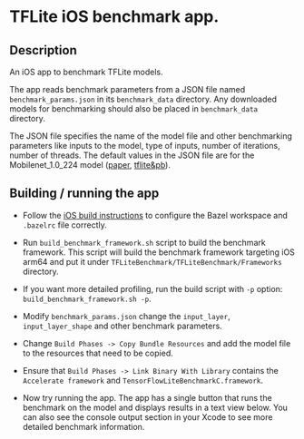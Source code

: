 # TFLite iOS benchmark app.

## Description

An iOS app to benchmark TFLite models.

The app reads benchmark parameters from a JSON file named
`benchmark_params.json` in its `benchmark_data` directory. Any downloaded models
for benchmarking should also be placed in `benchmark_data` directory.

The JSON file specifies the name of the model file and other benchmarking
parameters like inputs to the model, type of inputs, number of iterations,
number of threads. The default values in the JSON file are for the
Mobilenet_1.0_224 model ([paper][mobilenet-paper],
[tflite&pb][mobilenet-model]).

## Building / running the app

*   Follow the [iOS build instructions][build-ios] to configure the Bazel
    workspace and `.bazelrc` file correctly.

*   Run `build_benchmark_framework.sh` script to build the benchmark framework.
    This script will build the benchmark framework targeting iOS arm64 and put
    it under `TFLiteBenchmark/TFLiteBenchmark/Frameworks` directory.

*   If you want more detailed profiling, run the build script with `-p` option:
    `build_benchmark_framework.sh -p`.

*   Modify `benchmark_params.json` change the `input_layer`, `input_layer_shape`
    and other benchmark parameters.

*   Change `Build Phases -> Copy Bundle Resources` and add the model file to the
    resources that need to be copied.

*   Ensure that `Build Phases -> Link Binary With Library` contains the
    `Accelerate framework` and `TensorFlowLiteBenchmarkC.framework`.

*   Now try running the app. The app has a single button that runs the benchmark
    on the model and displays results in a text view below. You can also see the
    console output section in your Xcode to see more detailed benchmark
    information.


[build-ios]: https://tensorflow.org/lite/guide/build_ios
[mobilenet-model]: https://storage.googleapis.com/download.tensorflow.org/models/mobilenet_v1_2018_02_22/mobilenet_v1_1.0_224.tgz
[mobilenet-paper]: https://arxiv.org/pdf/1704.04861.pdf
